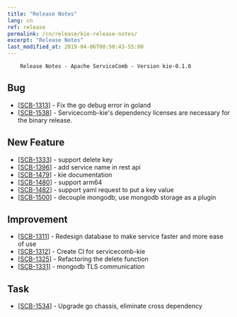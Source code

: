 ```yaml
---
title: "Release Notes"
lang: cn
ref: release
permalink: /cn/release/kie-release-notes/
excerpt: "Release Notes"
last_modified_at: 2019-04-06T00:50:43-55:00
---
```



 
        Release Notes - Apache ServiceComb - Version kie-0.1.0
            
<h2>        Bug
</h2>
<ul>
<li>[<a href='https://issues.apache.org/jira/browse/SCB-1313'>SCB-1313</a>] -         Fix the go debug error in goland
</li>
<li>[<a href='https://issues.apache.org/jira/browse/SCB-1538'>SCB-1538</a>] -         Servicecomb-kie&#39;s dependency licenses are necessary for the binary release. 
</li>
</ul>
            
<h2>        New Feature
</h2>
<ul>
<li>[<a href='https://issues.apache.org/jira/browse/SCB-1333'>SCB-1333</a>] -         support delete key
</li>
<li>[<a href='https://issues.apache.org/jira/browse/SCB-1396'>SCB-1396</a>] -         add service name in rest api
</li>
<li>[<a href='https://issues.apache.org/jira/browse/SCB-1479'>SCB-1479</a>] -         kie documentation
</li>
<li>[<a href='https://issues.apache.org/jira/browse/SCB-1480'>SCB-1480</a>] -         support arm64
</li>
<li>[<a href='https://issues.apache.org/jira/browse/SCB-1482'>SCB-1482</a>] -         support yaml request to put a key value
</li>
<li>[<a href='https://issues.apache.org/jira/browse/SCB-1500'>SCB-1500</a>] -         decouple mongodb, use mongodb storage as a plugin
</li>
</ul>
    
<h2>        Improvement
</h2>
<ul>
<li>[<a href='https://issues.apache.org/jira/browse/SCB-1311'>SCB-1311</a>] -         Redesign database to make service faster and more ease of use
</li>
<li>[<a href='https://issues.apache.org/jira/browse/SCB-1312'>SCB-1312</a>] -         Create CI for servicecomb-kie
</li>
<li>[<a href='https://issues.apache.org/jira/browse/SCB-1325'>SCB-1325</a>] -         Refactoring the delete function
</li>
<li>[<a href='https://issues.apache.org/jira/browse/SCB-1331'>SCB-1331</a>] -         mongodb TLS communication
</li>
</ul>
            
<h2>        Task
</h2>
<ul>
<li>[<a href='https://issues.apache.org/jira/browse/SCB-1534'>SCB-1534</a>] -         Upgrade go chassis, eliminate cross dependency
</li>
</ul>
                                                                                                                                                                                                                                          